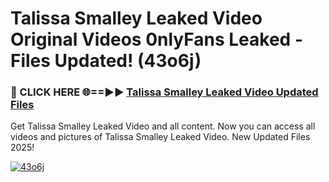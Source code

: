 # Talissa Smalley Leaked Video Original Videos 0nlyFans Leaked - Files Updated! (43o6j)

<h3>🔴 CLICK HERE 🌐==►► <a href="https://tinyurl.com/4seja8ks" rel="nofollow">Talissa Smalley Leaked Video Updated Files</a></h3>

Get Talissa Smalley Leaked Video and all content. Now you can access all videos and pictures of Talissa Smalley Leaked Video. New Updated Files 2025!

[![43o6j](https://i.imgur.com/EWjZXRe.gif)](https://tinyurl.com/4seja8ks)

